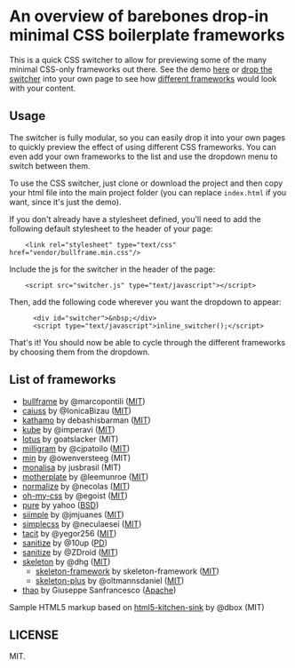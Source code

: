 # An overview of barebones drop-in minimal CSS boilerplate frameworks

This is a quick CSS switcher to allow for previewing some of the many minimal CSS-only frameworks out there. See the demo [here](https://dohliam.github.io/dropin-minimal-css) or [drop the switcher](#Usage) into your own page to see how [different frameworks](#list-of-frameworks) would look with your content.

## Usage

The switcher is fully modular, so you can easily drop it into your own pages to quickly preview the effect of using different CSS frameworks. You can even add your own frameworks to the list and use the dropdown menu to switch between them.

To use the CSS switcher, just clone or download the project and then copy your html file into the main project folder (you can replace `index.html` if you want, since it's just the demo).

If you don't already have a stylesheet defined, you'll need to add the following default stylesheet to the header of your page:

        <link rel="stylesheet" type="text/css" href="vendor/bullframe.min.css"/>

Include the js for the switcher in the header of the page:

        <script src="switcher.js" type="text/javascript"></script> 

Then, add the following code wherever you want the dropdown to appear:

          <div id="switcher">&nbsp;</div>
          <script type="text/javascript">inline_switcher();</script>

That's it! You should now be able to cycle through the different frameworks by choosing them from the dropdown.

## List of frameworks

* [bullframe](https://github.com/marcopontili/bullframe.css) by @marcopontili ([MIT](http://opensource.org/licenses/MIT))
* [caiuss](https://github.com/IonicaBizau/CaiuSS) by @IonicaBizau ([MIT](http://showalicense.com/?fullname=Ionic%C4%83%20Biz%C4%83u%20%3Cbizauionica%40gmail.com%3E%20(http%3A%2F%2Fionicabizau.net)&year=2015#license-mit))
* [kathamo](https://github.com/kathamo/Kathamo) by debashisbarman ([MIT](https://github.com/kathamo/Kathamo/blob/master/LICENSE))
* [kube](https://github.com/imperavi/kube) by @imperavi ([MIT](https://github.com/imperavi/kube/blob/master/LICENSE))
* [lotus](https://github.com/goatslacker/lotus.css) by goatslacker (MIT)
* [milligram](https://github.com/milligram/milligram) by @cjpatoilo ([MIT](http://cjpatoilo.mit-license.org/))
* [min](https://github.com/owenversteeg/min) by @owenversteeg (MIT)
* [monalisa](https://github.com/jusbrasil/monalisa) by jusbrasil (MIT)
* [motherplate](https://github.com/leemunroe/motherplate) by @leemunroe ([MIT](https://github.com/leemunroe/motherplate/blob/master/LICENSE))
* [normalize](https://github.com/necolas/normalize.css) by @necolas ([MIT](https://github.com/necolas/normalize.css/blob/master/LICENSE.md))
* [oh-my-css](https://github.com/egoist/oh-my-css) by @egoist ([MIT](https://github.com/egoist/oh-my-css/blob/gh-pages/LICENSE))
* [pure](https://github.com/yahoo/pure/) by yahoo ([BSD](https://github.com/yahoo/pure/blob/master/LICENSE.md))
* [siimple](https://github.com/siimple/siimple) by @jmjuanes ([MIT](https://github.com/siimple/siimple/blob/master/LICENSE.md))
* [simplecss](https://github.com/neculaesei/simplecss) by @neculaesei ([MIT](http://opensource.org/licenses/mit-license.php))
* [tacit](https://github.com/yegor256/tacit) by @yegor256 ([MIT](https://github.com/yegor256/tacit/blob/master/LICENSE))
* [sanitize](https://github.com/10up/sanitize.css) by @10up ([PD](https://github.com/10up/sanitize.css/blob/master/LICENSE.md))
* [sanitize](https://github.com/ZDroid/sanitize.css) by @ZDroid ([MIT](https://github.com/ZDroid/sanitize.css/blob/master/LICENSE.md))
* [skeleton](https://github.com/dhg/Skeleton) by @dhg ([MIT](https://github.com/dhg/Skeleton/blob/master/LICENSE.md))
  * [skeleton-framework](https://github.com/skeleton-framework/skeleton-framework) by skeleton-framework ([MIT](https://github.com/skeleton-framework/skeleton-framework/blob/master/LICENSE))
  * [skeleton-plus](https://github.com/oltmannsdaniel/skeleton-plus) by @oltmannsdaniel ([MIT](https://github.com/oltmannsdaniel/skeleton-plus/blob/master/LICENSE))
* [thao](https://github.com/ThaoFramework/Thao/) by Giuseppe Sanfrancesco ([Apache](http://www.apache.org/licenses/LICENSE-2.0))

Sample HTML5 markup based on [html5-kitchen-sink](https://github.com/dbox/html5-kitchen-sink) by @dbox (MIT)

## LICENSE

MIT.
